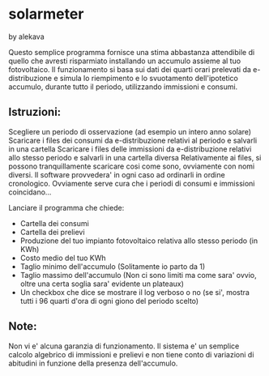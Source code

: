 # solarmeter
by alekava

Questo semplice programma fornisce una stima abbastanza attendibile di quello che avresti risparmiato installando un accumulo assieme al tuo fotovoltaico.
Il funzionamento si basa sui dati dei quarti orari prelevati da e-distribuzione e simula lo riempimento e lo svuotamento dell'ipotetico accumulo, durante tutto il periodo, utilizzando immissioni e consumi. 

## Istruzioni:
Scegliere un periodo di osservazione (ad esempio un intero anno solare)
Scaricare i files dei consumi da e-distribuzione relativi al periodo e salvarli in una cartella
Scaricare i files delle immissioni da e-distribuzione relativi allo stesso periodo e salvarli in una cartella diversa
Relativamente ai files, si possono tranquillamente scaricare cosi come sono, ovviamente con nomi diversi. Il software provvedera' in ogni caso ad ordinarli in ordine cronologico.
Ovviamente serve cura che i periodi di consumi e immissioni coincidano...

Lanciare il programma che chiede:

- Cartella dei consumi
- Cartella dei prelievi
- Produzione del tuo impianto fotovoltaico relativa allo stesso periodo (in KWh)
- Costo medio del tuo KWh
- Taglio minimo dell'accumulo (Solitamente io parto da 1)
- Taglio massimo dell'accumulo (Non ci sono limiti ma come sara' ovvio, oltre una certa soglia sara' evidente un plateaux)
- Un checkbox che dice se mostrare il log verboso o no (se si', mostra tutti i 96 quarti d'ora di ogni giono del periodo scelto)
  
## Note:
Non vi e' alcuna garanzia di funzionamento. Il sistema e' un semplice calcolo algebrico di immissioni e prelievi e non tiene conto di variazioni di abitudini in funzione della presenza dell'accumulo.


